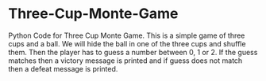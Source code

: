 # Three-Cup-Monte-Game

Python Code for Three Cup Monte Game. This is a simple game of three cups and a ball. We will
hide the ball in one of the three cups and shuffle them. Then the player has to guess a number
between 0, 1 or 2. If the guess matches then a victory message is printed and if guess does not
match then a defeat message is printed.  
